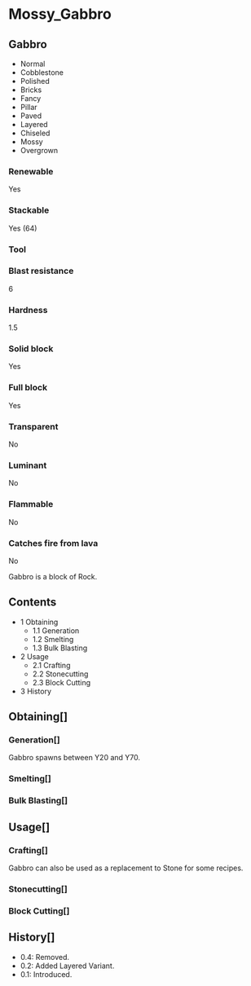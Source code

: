 # Mossy_Gabbro

## Gabbro

- Normal
- Cobblestone
- Polished
- Bricks
- Fancy
- Pillar
- Paved
- Layered
- Chiseled
- Mossy
- Overgrown

### Renewable

Yes

### Stackable

Yes (64)

### Tool

### Blast resistance

6

### Hardness

1.5

### Solid block

Yes

### Full block

Yes

### Transparent

No

### Luminant

No

### Flammable

No

### Catches fire from lava

No

Gabbro is a block of Rock.

## Contents

- 1 Obtaining
    - 1.1 Generation
    - 1.2 Smelting
    - 1.3 Bulk Blasting
- 2 Usage
    - 2.1 Crafting
    - 2.2 Stonecutting
    - 2.3 Block Cutting
- 3 History

## Obtaining[]

### Generation[]

Gabbro spawns between Y20 and Y70.

### Smelting[]

### Bulk Blasting[]

## Usage[]

### Crafting[]

Gabbro can also be used as a replacement to Stone for some recipes.

### Stonecutting[]

### Block Cutting[]

## History[]

- 0.4: Removed.
- 0.2: Added Layered Variant.
- 0.1: Introduced.